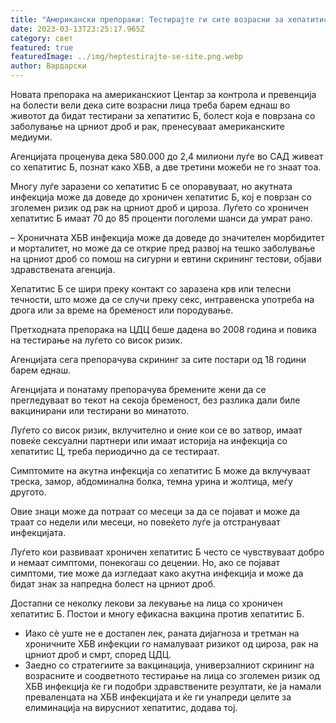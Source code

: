 ```yaml
---
title: "Американски препораки: Тестирајте ги сите возрасни за хепатитис Б"
date: 2023-03-13T23:25:17.965Z
category: свет
featured: true
featuredImage: ../img/heptestirajte-se-site.png.webp
author: Вардарски
---
```


Новата препорака на американскиот Центар за контрола и превенција на болести вели дека сите возрасни лица треба барем еднаш во животот да бидат тестирани за хепатитис Б, болест која е поврзана со заболување на црниот дроб и рак, пренесуваат американските медиуми.

Агенцијата проценува дека 580.000 до 2,4 милиони луѓе во САД живеат со хепатитис Б, познат како ХБВ, а две третини можеби не го знаат тоа.

Многу луѓе заразени со хепатитис Б се опоравуваат, но акутната инфекција може да доведе до хроничен хепатитис Б, кој е поврзан со зголемен ризик од рак на црниот дроб и цироза. Луѓето со хроничен хепатитис Б имаат 70 до 85 проценти поголеми шанси да умрат рано.

– Хроничната ХБВ инфекција може да доведе до значителен морбидитет и морталитет, но може да се открие пред развој на тешко заболување на црниот дроб со помош на сигурни и евтини скрининг тестови, објави здравствената агенција.

Хепатитис Б се шири преку контакт со заразена крв или телесни течности, што може да се случи преку секс, интравенска употреба на дрога или за време на бременост или породување.

Претходната препорака на ЦДЦ беше дадена во 2008 година и повика на тестирање на луѓето со висок ризик.

Агенцијата сега препорачува скрининг за сите постари од 18 години барем еднаш.

Агенцијата и понатаму препорачува бремените жени да се прегледуваат во текот на секоја бременост, без разлика дали биле вакцинирани или тестирани во минатото.

Луѓето со висок ризик, вклучително и оние кои се во затвор, имаат повеќе сексуални партнери или имаат историја на инфекција со хепатитис Ц, треба периодично да се тестираат.

Симптомите на акутна инфекција со хепатитис Б може да вклучуваат треска, замор, абдоминална болка, темна урина и жолтица, меѓу другото.

Овие знаци може да потраат со месеци за да се појават и може да траат со недели или месеци, но повеќето луѓе ја отстрануваат инфекцијата.

Луѓето кои развиваат хроничен хепатитис Б често се чувствуваат добро и немаат симптоми, понекогаш со децении. Но, ако се појават симптоми, тие може да изгледаат како акутна инфекција и може да бидат знак за напредна болест на црниот дроб.

Достапни се неколку лекови за лекување на лица со хроничен хепатитис Б. Постои и многу ефикасна вакцина против хепатитис Б.

- Иако сè уште не е достапен лек, раната дијагноза и третман на хроничните ХБВ инфекции го намалуваат ризикот од цироза, рак на црниот дроб и смрт, според ЦДЦ.
- Заедно со стратегиите за вакцинација, универзалниот скрининг на возрасните и соодветното тестирање на лица со зголемен ризик од ХБВ инфекција ќе ги подобри здравствените резултати, ќе ја намали преваленцата на ХБВ инфекцијата и ќе ги унапреди целите за елиминација на вирусниот хепатитис, додава тој.
